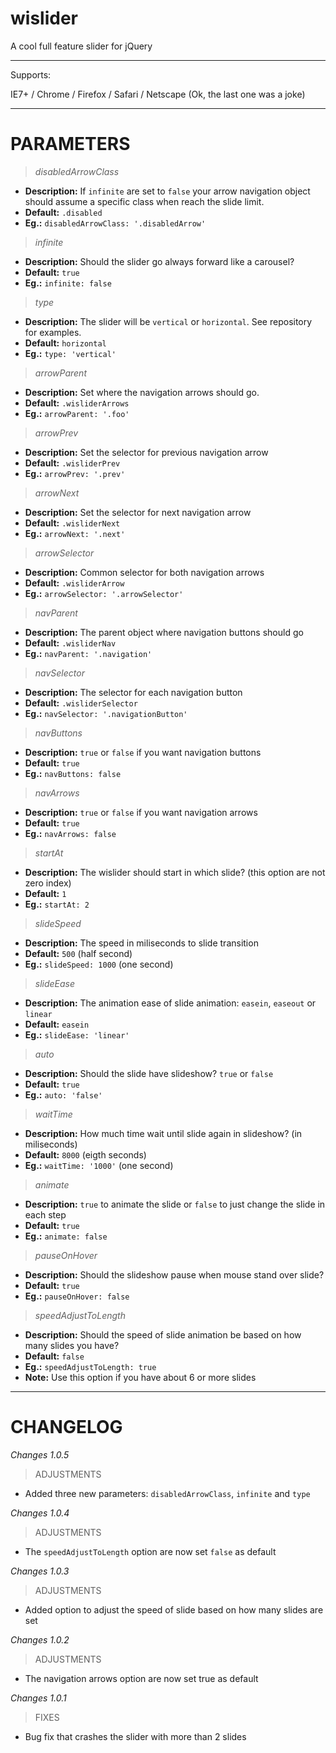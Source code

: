 wislider
========

A cool full feature slider for jQuery

***
Supports:

IE7+ / Chrome / Firefox / Safari / Netscape (Ok, the last one was a joke)
***

PARAMETERS
========

> *disabledArrowClass*
* **Description:** If ```infinite``` are set to ```false``` your arrow navigation object should assume a specific class when reach the slide limit.
* **Default:** ```.disabled```
* **Eg.:** ```disabledArrowClass: '.disabledArrow'```

> *infinite*
* **Description:** Should the slider go always forward like a carousel?
* **Default:** ```true```
* **Eg.:** ```infinite: false```

> *type*
* **Description:** The slider will be ```vertical``` or ```horizontal```. See repository for examples.
* **Default:** ```horizontal```
* **Eg.:** ```type: 'vertical'```

> *arrowParent*
* **Description:** Set where the navigation arrows should go.
* **Default:** ```.wisliderArrows```
* **Eg.:** ```arrowParent: '.foo'```

> *arrowPrev*
* **Description:** Set the selector for previous navigation arrow
* **Default:** ```.wisliderPrev```
* **Eg.:** ```arrowPrev: '.prev'```

> *arrowNext*
* **Description:** Set the selector for next navigation arrow
* **Default:** ```.wisliderNext```
* **Eg.:** ```arrowNext: '.next'```

> *arrowSelector*
* **Description:** Common selector for both navigation arrows
* **Default:** ```.wisliderArrow```
* **Eg.:** ```arrowSelector: '.arrowSelector'```

> *navParent*
* **Description:** The parent object where navigation buttons should go
* **Default:** ```.wisliderNav```
* **Eg.:** ```navParent: '.navigation'```

> *navSelector*
* **Description:** The selector for each navigation button
* **Default:** ```.wisliderSelector```
* **Eg.:** ```navSelector: '.navigationButton'```

> *navButtons*
* **Description:** ```true``` or ```false``` if you want navigation buttons
* **Default:** ```true```
* **Eg.:** ```navButtons: false```

> *navArrows*
* **Description:** ```true``` or ```false``` if you want navigation arrows
* **Default:** ```true```
* **Eg.:** ```navArrows: false```

> *startAt*
* **Description:** The wislider should start in which slide? (this option are not zero index)
* **Default:** ```1```
* **Eg.:** ```startAt: 2```

> *slideSpeed*
* **Description:** The speed in miliseconds to slide transition
* **Default:** ```500``` (half second)
* **Eg.:** ```slideSpeed: 1000``` (one second)

> *slideEase*
* **Description:** The animation ease of slide animation: ```easein```, ```easeout``` or ```linear```
* **Default:** ```easein```
* **Eg.:** ```slideEase: 'linear'```

> *auto*
* **Description:** Should the slide have slideshow? ```true``` or ```false```
* **Default:** ```true```
* **Eg.:** ```auto: 'false'```

> *waitTime*
* **Description:** How much time wait until slide again in slideshow? (in miliseconds)
* **Default:** ```8000``` (eigth seconds)
* **Eg.:** ```waitTime: '1000'``` (one second)

> *animate*
* **Description:** ```true``` to animate the slide or ```false``` to just change the slide in each step
* **Default:** ```true```
* **Eg.:** ```animate: false```

> *pauseOnHover*
* **Description:** Should the slideshow pause when mouse stand over slide?
* **Default:** ```true```
* **Eg.:** ```pauseOnHover: false```

> *speedAdjustToLength*
* **Description:** Should the speed of slide animation be based on how many slides you have?
* **Default:** ```false```
* **Eg.:** ```speedAdjustToLength: true```
* **Note:** Use this option if you have about 6 or more slides

***

CHANGELOG
========
*Changes 1.0.5*

> ADJUSTMENTS
* Added three new parameters: ```disabledArrowClass```, ```infinite``` and ```type```

*Changes 1.0.4*

> ADJUSTMENTS
* The ```speedAdjustToLength``` option are now set ```false``` as default

*Changes 1.0.3*

> ADJUSTMENTS
* Added option to adjust the speed of slide based on how many slides are set

*Changes 1.0.2*

> ADJUSTMENTS
* The navigation arrows option are now set true as default

*Changes 1.0.1*

> FIXES
* Bug fix that crashes the slider with more than 2 slides